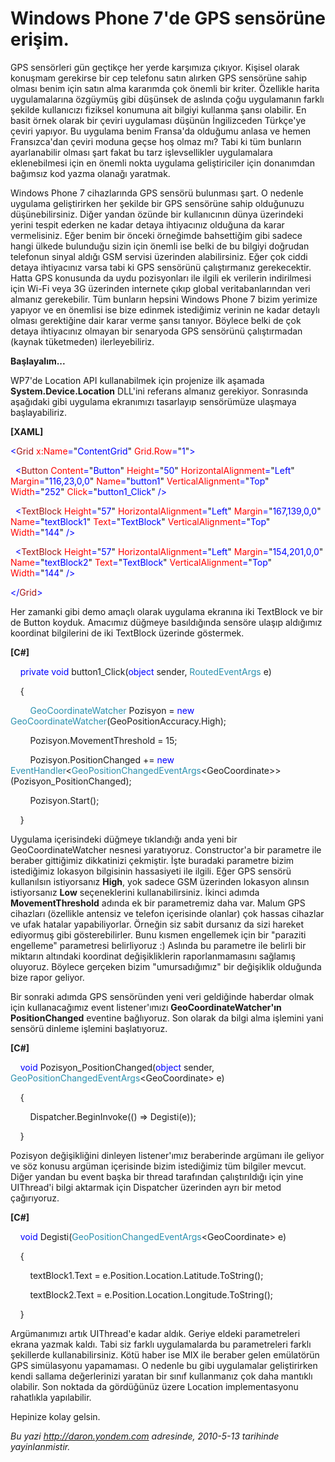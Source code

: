 # Windows Phone 7'de GPS sensörüne erişim. 

GPS sensörleri gün geçtikçe her yerde karşımıza çıkıyor. Kişisel olarak
konuşmam gerekirse bir cep telefonu satın alırken GPS sensörüne sahip
olması benim için satın alma kararımda çok önemli bir kriter. Özellikle
harita uygulamalarına özgüymüş gibi düşünsek de aslında çoğu uygulamanın
farklı şekilde kullanıcızı fiziksel konumuna ait bilgiyi kullanma şansı
olabilir. En basit örnek olarak bir çeviri uygulaması düşünün
İngilizceden Türkçe'ye çeviri yapıyor. Bu uygulama benim Fransa'da
olduğumu anlasa ve hemen Fransızca'dan çeviri moduna geçse hoş olmaz mı?
Tabi ki tüm bunların ayarlanabilir olması şart fakat bu tarz
işlevsellikler uygulamalara eklenebilmesi için en önemli nokta uygulama
geliştiriciler için donanımdan bağımsız kod yazma olanağı yaratmak.

Windows Phone 7 cihazlarında GPS sensörü bulunması şart. O nedenle
uygulama geliştirirken her şekilde bir GPS sensörüne sahip olduğunuzu
düşünebilirsiniz. Diğer yandan özünde bir kullanıcının dünya üzerindeki
yerini tespit ederken ne kadar detaya ihtiyacınız olduğuna da karar
vermelisiniz. Eğer benim bir önceki örneğimde bahsettiğim gibi sadece
hangi ülkede bulunduğu sizin için önemli ise belki de bu bilgiyi
doğrudan telefonun sinyal aldığı GSM servisi üzerinden alabilirsiniz.
Eğer çok ciddi detaya ihtiyacınız varsa tabi ki GPS sensörünü
çalıştırmanız gerekecektir. Hatta GPS konusunda da uydu pozisyonları ile
ilgili ek verilerin indirilmesi için Wi-Fi veya 3G üzerinden internete
çıkıp global veritabanlarından veri almanız gerekebilir. Tüm bunların
hepsini Windows Phone 7 bizim yerimize yapıyor ve en önemlisi ise bize
edinmek istediğimiz verinin ne kadar detaylı olması gerektiğine dair
karar verme şansı tanıyor. Böylece belki de çok detaya ihtiyacınız
olmayan bir senaryoda GPS sensörünü çalıştırmadan (kaynak tüketmeden)
ilerleyebiliriz.

**Başlayalım...**

WP7'de Location API kullanabilmek için projenize ilk aşamada
**System.Device.Location** DLL'ini referans almanız gerekiyor.
Sonrasında aşağıdaki gibi uygulama ekranımızı tasarlayıp sensörümüze
ulaşmaya başlayabiliriz.

**[XAML]**

<span style="color: blue;">\<</span><span
style="color: #a31515;">Grid</span><span style="color: blue;">
</span><span style="color: red;">x:Name</span><span
style="color: blue;">=</span>"<span
style="color: blue;">ContentGrid</span>"<span style="color: blue;">
</span><span style="color: red;">Grid.Row</span><span
style="color: blue;">=</span>"<span style="color: blue;">1</span>"<span
style="color: blue;">\></span>

<span style="color: blue;">  \<</span><span
style="color: #a31515;">Button</span><span style="color: blue;">
</span><span style="color: red;">Content</span><span
style="color: blue;">=</span>"<span
style="color: blue;">Button</span>"<span style="color: blue;">
</span><span style="color: red;">Height</span><span
style="color: blue;">=</span>"<span style="color: blue;">50</span>"<span
style="color: blue;"> </span><span
style="color: red;">HorizontalAlignment</span><span
style="color: blue;">=</span>"<span
style="color: blue;">Left</span>"<span style="color: blue;">
</span><span style="color: red;">Margin</span><span
style="color: blue;">=</span>"<span
style="color: blue;">116,23,0,0</span>"<span style="color: blue;">
</span><span style="color: red;">Name</span><span
style="color: blue;">=</span>"<span
style="color: blue;">button1</span>"<span style="color: blue;">
</span><span style="color: red;">VerticalAlignment</span><span
style="color: blue;">=</span>"<span
style="color: blue;">Top</span>"<span style="color: blue;"> </span><span
style="color: red;">Width</span><span
style="color: blue;">=</span>"<span
style="color: blue;">252</span>"<span style="color: blue;"> </span><span
style="color: red;">Click</span><span
style="color: blue;">=</span>"<span
style="color: blue;">button1\_Click</span>"<span style="color: blue;">
/\></span>

<span style="color: blue;">  \<</span><span
style="color: #a31515;">TextBlock</span><span style="color: blue;">
</span><span style="color: red;">Height</span><span
style="color: blue;">=</span>"<span style="color: blue;">57</span>"<span
style="color: blue;"> </span><span
style="color: red;">HorizontalAlignment</span><span
style="color: blue;">=</span>"<span
style="color: blue;">Left</span>"<span style="color: blue;">
</span><span style="color: red;">Margin</span><span
style="color: blue;">=</span>"<span
style="color: blue;">167,139,0,0</span>"<span style="color: blue;">
</span><span style="color: red;">Name</span><span
style="color: blue;">=</span>"<span
style="color: blue;">textBlock1</span>"<span style="color: blue;">
</span><span style="color: red;">Text</span><span
style="color: blue;">=</span>"<span
style="color: blue;">TextBlock</span>"<span style="color: blue;">
</span><span style="color: red;">VerticalAlignment</span><span
style="color: blue;">=</span>"<span
style="color: blue;">Top</span>"<span style="color: blue;"> </span><span
style="color: red;">Width</span><span
style="color: blue;">=</span>"<span
style="color: blue;">144</span>"<span style="color: blue;"> /\></span>

<span style="color: blue;">  \<</span><span
style="color: #a31515;">TextBlock</span><span style="color: blue;">
</span><span style="color: red;">Height</span><span
style="color: blue;">=</span>"<span style="color: blue;">57</span>"<span
style="color: blue;"> </span><span
style="color: red;">HorizontalAlignment</span><span
style="color: blue;">=</span>"<span
style="color: blue;">Left</span>"<span style="color: blue;">
</span><span style="color: red;">Margin</span><span
style="color: blue;">=</span>"<span
style="color: blue;">154,201,0,0</span>"<span style="color: blue;">
</span><span style="color: red;">Name</span><span
style="color: blue;">=</span>"<span
style="color: blue;">textBlock2</span>"<span style="color: blue;">
</span><span style="color: red;">Text</span><span
style="color: blue;">=</span>"<span
style="color: blue;">TextBlock</span>"<span style="color: blue;">
</span><span style="color: red;">VerticalAlignment</span><span
style="color: blue;">=</span>"<span
style="color: blue;">Top</span>"<span style="color: blue;"> </span><span
style="color: red;">Width</span><span
style="color: blue;">=</span>"<span
style="color: blue;">144</span>"<span style="color: blue;"> /\></span>

<span style="color: blue;">\</</span><span
style="color: #a31515;">Grid</span><span style="color: blue;">\></span>

Her zamanki gibi demo amaçlı olarak uygulama ekranına iki TextBlock ve
bir de Button koyduk. Amacımız düğmeye basıldığında sensöre ulaşıp
aldığımız koordinat bilgilerini de iki TextBlock üzerinde göstermek.

**[C\#]**

    <span style="color: blue;">private</span> <span
style="color: blue;">void</span> button1\_Click(<span
style="color: blue;">object</span> sender, <span
style="color: #2b91af;">RoutedEventArgs</span> e)

    {

        <span style="color: #2b91af;">GeoCoordinateWatcher</span>
Pozisyon = <span style="color: blue;">new</span> <span
style="color: #2b91af;">GeoCoordinateWatcher</span>(GeoPositionAccuracy.High);

        Pozisyon.MovementThreshold = 15;

        Pozisyon.PositionChanged += <span
style="color: blue;">new</span> <span
style="color: #2b91af;">EventHandler</span>\<<span
style="color: #2b91af;">GeoPositionChangedEventArgs</span>\<GeoCoordinate\>\>(Pozisyon\_PositionChanged);

        Pozisyon.Start();

    }

Uygulama içerisindeki düğmeye tıklandığı anda yeni bir
GeoCoordinateWatcher nesnesi yaratıyoruz. Constructor'a bir parametre
ile beraber gittiğimiz dikkatinizi çekmiştir. İşte buradaki parametre
bizim istediğimiz lokasyon bilgisinin hassasiyeti ile ilgili. Eğer GPS
sensörü kullanılsın istiyorsanız **High**, yok sadece GSM üzerinden
lokasyon alınsın istiyorsanız **Low** seçeneklerini kullanabilirsiniz.
İkinci adımda **MovementThreshold** adında ek bir parametremiz daha var.
Malum GPS cihazları (özellikle antensiz ve telefon içerisinde olanlar)
çok hassas cihazlar ve ufak hatalar yapabiliyorlar. Örneğin siz sabit
dursanız da sizi hareket ediyormuş gibi gösterebilirler. Bunu kısmen
engellemek için bir "paraziti engelleme" parametresi belirliyoruz :)
Aslında bu parametre ile belirli bir miktarın altındaki koordinat
değişikliklerin raporlanmamasını sağlamış oluyoruz. Böylece gerçeken
bizim "umursadığımız" bir değişiklik olduğunda bize rapor geliyor.

Bir sonraki adımda GPS sensöründen yeni veri geldiğinde haberdar olmak
için kullanacağımız event listener'ımızı **GeoCoordinateWatcher'ın**
**PositionChanged** eventine bağlıyoruz. Son olarak da bilgi alma
işlemini yani sensörü dinleme işlemini başlatıyoruz.

**[C\#]**

    <span style="color: blue;">void</span>
Pozisyon\_PositionChanged(<span style="color: blue;">object</span>
sender, <span
style="color: #2b91af;">GeoPositionChangedEventArgs</span>\<GeoCoordinate\>
e)

    {

        Dispatcher.BeginInvoke(() =\> Degisti(e));

    }

Pozisyon değişikliğini dinleyen listener'ımız beraberinde argümanı ile
geliyor ve söz konusu argüman içerisinde bizim istediğimiz tüm bilgiler
mevcut. Diğer yandan bu event başka bir thread tarafından çalıştırıldığı
için yine UIThread'i bilgi aktarmak için Dispatcher üzerinden ayrı bir
metod çağırıyoruz.

**[C\#]**

    <span style="color: blue;">void</span> Degisti(<span
style="color: #2b91af;">GeoPositionChangedEventArgs</span>\<GeoCoordinate\>
e)

    {

        textBlock1.Text = e.Position.Location.Latitude.ToString();

        textBlock2.Text = e.Position.Location.Longitude.ToString();

    }

Argümanımızı artık UIThread'e kadar aldık. Geriye eldeki parametreleri
ekrana yazmak kaldı. Tabi siz farklı uygulamalarda bu parametreleri
farklı şekillerde kullanabilirsiniz. Kötü haber ise MIX ile beraber
gelen emülatörün GPS simülasyonu yapamaması. O nedenle bu gibi
uygulamalar geliştirirken kendi sallama değerlerinizi yaratan bir sınıf
kullanmanız çok daha mantıklı olabilir. Son noktada da gördüğünüz üzere
Location implementasyonu rahatlıkla yapılabilir.

Hepinize kolay gelsin.


*Bu yazi http://daron.yondem.com adresinde, 2010-5-13 tarihinde yayinlanmistir.*